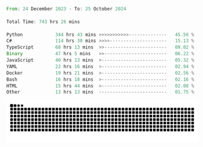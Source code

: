 <!--START_SECTION:waka-->

```rust
From: 24 December 2023 - To: 25 October 2024

Total Time: 743 hrs 26 mins

Python            344 hrs 43 mins >>>>>>>>>>>--------------   45.56 %
C#                114 hrs 30 mins >>>>---------------------   15.13 %
TypeScript        68 hrs 13 mins  >>-----------------------   09.02 %
Binary            47 hrs 5 mins   >>-----------------------   06.22 %
JavaScript        40 hrs 13 mins  >------------------------   05.32 %
YAML              22 hrs 16 mins  >------------------------   02.94 %
Docker            19 hrs 21 mins  >------------------------   02.56 %
Bash              16 hrs 18 mins  >------------------------   02.16 %
HTML              15 hrs 44 mins  >------------------------   02.08 %
Other             13 hrs 13 mins  -------------------------   01.75 %
```

<!--END_SECTION:waka-->


<picture>
  <source media="(prefers-color-scheme: dark)" srcset="https://raw.githubusercontent.com/jeerawut97/jeerawut97/output/github-contribution-grid-snake.svg">
  <img alt="github contribution grid snake animation" src="https://raw.githubusercontent.com/jeerawut97/jeerawut97/output/github-contribution-grid-snake.svg">
</picture>
